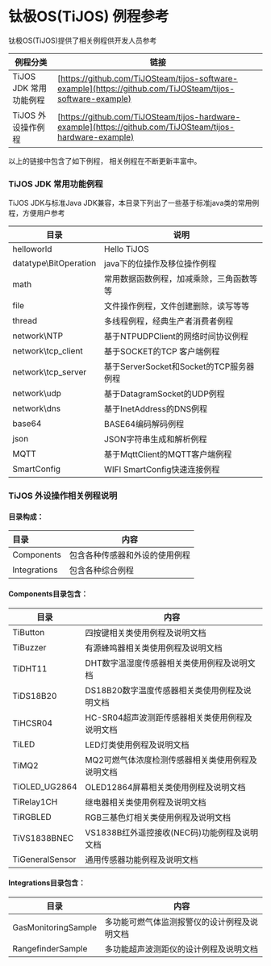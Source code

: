 # 钛极OS(TiJOS) 例程参考

钛极OS(TiJOS)提供了相关例程供开发人员参考

| 例程分类             | 链接                                       |
| ---------------- | ---------------------------------------- |
| TiJOS JDK 常用功能例程 | [https://github.com/TiJOSteam/tijos-software-example](https://github.com/TiJOSteam/tijos-software-example) |
| TiJOS 外设操作例程     | [https://github.com/TiJOSteam/tijos-hardware-example](https://github.com/TiJOSteam/tijos-hardware-example) |

以上的链接中包含了如下例程， 相关例程在不断更新丰富中。

### TiJOS JDK 常用功能例程

TiJOS JDK与标准Java JDK兼容，本目录下列出了一些基于标准java类的常用例程，方便用户参考

| 目录                    | 说明                             |
| --------------------- | ------------------------------ |
| helloworld            | Hello TiJOS                    |
| datatype\BitOperation | java下的位操作及移位操作例程               |
| math                  | 常用数据函数例程，加减乘除，三角函数等等           |
| file                  | 文件操作例程，文件创建删除，读写等等             |
| thread                | 多线程例程，经典生产者消费者例程               |
| network\NTP           | 基于NTPUDPClient的网络时间协议例程        |
| network\tcp_client    | 基于SOCKET的TCP 客户端例程             |
| network\tcp_server    | 基于ServerSocket和Socket的TCP服务器例程 |
| network\udp           | 基于DatagramSocket的UDP例程         |
| network\dns           | 基于InetAddress的DNS例程            |
| base64                | BASE64编码解码例程                   |
| json                  | JSON字符串生成和解析例程                 |
| MQTT                  | 基于MqttClient的MQTT客户端例程         |
| SmartConfig           | WIFI SmartConfig快速连接例程         |



### TiJOS 外设操作相关例程说明

#### 目录构成：

| 目录           | 内容              |
| :----------- | --------------- |
| Components   | 包含各种传感器和外设的使用例程 |
| Integrations | 包含各种综合例程        |

#### Components目录包含：

| 目录              | 内容                           |
| --------------- | ---------------------------- |
| TiButton        | 四按键相关类使用例程及说明文档              |
| TiBuzzer        | 有源蜂鸣器相关类使用例程及说明文档            |
| TiDHT11         | DHT数字温湿度传感器相关类使用例程及说明文档      |
| TiDS18B20       | DS18B20数字温度传感器相关类使用例程及说明文档   |
| TiHCSR04        | HC-SR04超声波测距传感器相关类使用例程及说明文档  |
| TiLED           | LED灯类使用例程及说明文档               |
| TiMQ2           | MQ2可燃气体浓度检测传感器相关类使用例程及说明文档   |
| TiOLED_UG2864   | OLED12864屏幕相关类使用例程及说明文档      |
| TiRelay1CH      | 继电器相关类使用例程及说明文档              |
| TiRGBLED        | RGB三基色灯相关类使用例程及说明文档          |
| TiVS1838BNEC    | VS1838B红外遥控接收(NEC码)功能例程及说明文档 |
| TiGeneralSensor | 通用传感器功能例程及说明文档               |

#### Integrations目录包含：

| 目录                  | 内容                     |
| ------------------- | ---------------------- |
| GasMonitoringSample | 多功能可燃气体监测报警仪的设计例程及说明文档 |
| RangefinderSample   | 多功能超声波测距仪的设计例程及说明文档    |




